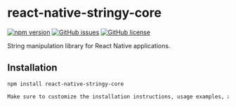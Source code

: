 # react-native-stringy-core

[![npm version](https://badge.fury.io/js/react-native-stringy-core.svg)](https://www.npmjs.com/package/react-native-stringy-core)
[![GitHub issues](https://img.shields.io/github/issues/fp05107/react-native-stringy-core)](https://github.com/fp05107/react-native-stringy-core/issues)
[![GitHub license](https://img.shields.io/github/license/fp05107/react-native-stringy-core)](https://github.com/fp05107/react-native-stringy-core/blob/main/LICENSE)

String manipulation library for React Native applications.

## Installation

```bash
npm install react-native-stringy-core

Make sure to customize the installation instructions, usage examples, and add more details about each method if needed. Additionally, include any relevant information such as contributing guidelines, code of conduct, or other documentation specific to your project.
